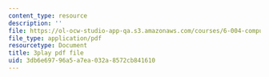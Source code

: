 ```yaml
---
content_type: resource
description: ''
file: https://ol-ocw-studio-app-qa.s3.amazonaws.com/courses/6-004-computation-structures-spring-2017/3db6e69796a5a7ea032a8572cb841610_q38KAGAKORk.pdf
file_type: application/pdf
resourcetype: Document
title: 3play pdf file
uid: 3db6e697-96a5-a7ea-032a-8572cb841610
---
```

